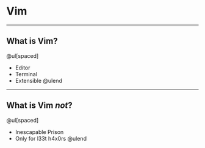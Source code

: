 # Vim

---

## What is Vim?

@ul[spaced]
- Editor
- Terminal
- Extensible
@ulend

---

## What is Vim *not*?

@ul[spaced]
- Inescapable Prison
- Only for l33t h4x0rs
@ulend

